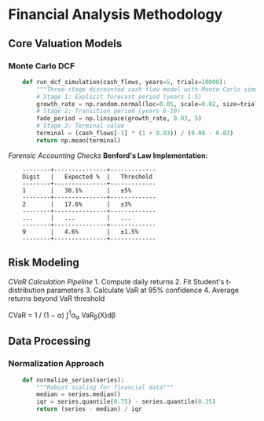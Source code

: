 # Financial Analysis Methodology

## Core Valuation Models

### Monte Carlo DCF
```python
    def run_dcf_simulation(cash_flows, years=5, trials=10000):
        """Three-stage discounted cash flow model with Monte Carlo simulation"""
        # Stage 1: Explicit forecast period (years 1-5)
        growth_rate = np.random.normal(loc=0.05, scale=0.02, size=trials)
        # Stage 2: Transition period (years 6-10)
        fade_period = np.linspace(growth_rate, 0.03, 5) 
        # Stage 3: Terminal value
        terminal = (cash_flows[-1] * (1 + 0.03)) / (0.08 - 0.03)
        return np.mean(terminal)
```

*Forensic Accounting Checks*
**Benford's Law Implementation:**
```code
    --------+---------------+-------------
    Digit   |	Expected %  |	Threshold
    --------+---------------+-------------
    1	    |   30.1%	    |   ±5%
    --------+---------------+-------------
    2	    |	17.6%       |	±3%
    --------+---------------+-------------
    ...	    |	...         |  	...
    --------+---------------+-------------
    9	    |	4.6%        |	±1.5%
    --------+---------------+-------------
```

## Risk Modeling
*CVaR Calculation Pipeline*
    1. Compute daily returns
    2. Fit Student's t-distribution parameters
    3. Calculate VaR at 95% confidence
    4. Average returns beyond VaR threshold

CVaR = 1 / (1 − α) ∫<sup>1</sup>α<sub>α</sub> VaR<sub>β</sub>(X)dβ

## Data Processing
### Normalization Approach
```python
    def normalize_series(series):
        """Robust scaling for financial data"""
        median = series.median()
        iqr = series.quantile(0.75) - series.quantile(0.25)
        return (series - median) / iqr
```